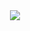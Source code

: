 <div align=center>
  <img src="https://capsule-render.vercel.app/api?     type=waving&color=A3DCBE&height=250&section=header&text=Myeongjin%20Seo&fontSize=90&animation=fadeIn&fontAlignY=38&desc=%20&descAlignY=62&descAlign=62" />
</div>
